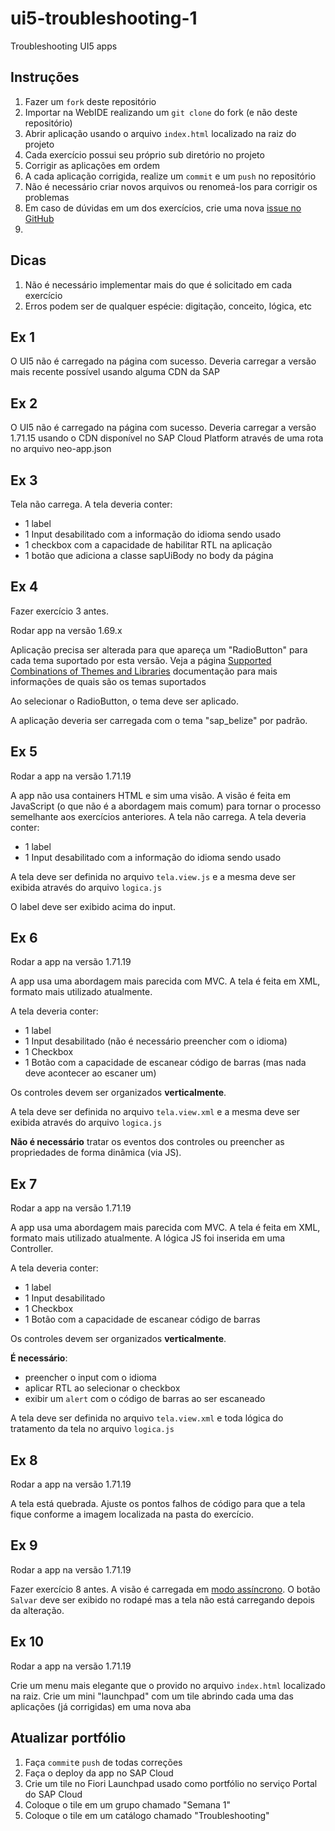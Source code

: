 # ui5-troubleshooting-1
Troubleshooting UI5 apps

## Instruções
1. Fazer um `fork` deste repositório
2. Importar na WebIDE realizando um `git clone` do fork (e não deste repositório)
3. Abrir aplicação usando o arquivo `index.html` localizado na raiz do projeto
4. Cada exercício possui seu próprio sub diretório no projeto
5. Corrigir as aplicações em ordem
6. A cada aplicação corrigida, realize um `commit` e um `push` no repositório
7. Não é necessário criar novos arquivos ou renomeá-los para corrigir os problemas
8. Em caso de dúvidas em um dos exercícios, crie uma nova [issue no GitHub](https://github.com/team-ovly/ui5-troubleshooting-1/issues)
9. 
## Dicas
1. Não é necessário implementar mais do que é solicitado em cada exercício
2. Erros podem ser de qualquer espécie: digitação, conceito, lógica, etc

## Ex 1

O UI5 não é carregado na página com sucesso. Deveria carregar a versão mais recente possível usando alguma CDN da SAP

## Ex 2

O UI5 não é carregado na página com sucesso. Deveria carregar a versão 1.71.15 usando o CDN disponível no SAP Cloud Platform através de uma rota no arquivo neo-app.json

## Ex 3

Tela não carrega. A tela deveria conter:

- 1 label
- 1 Input desabilitado com a informação do idioma sendo usado
- 1 checkbox com a capacidade de habilitar RTL na aplicação
- 1 botão que adiciona a classe sapUiBody no body da página

## Ex 4

Fazer exercício 3 antes.

Rodar app na versão 1.69.x

Aplicação precisa ser alterada para que apareça um "RadioButton" para cada tema suportado por esta versão.
Veja a página [Supported Combinations of Themes and Libraries](https://ui5.sap.com/1.69.0/#/topic/38ff8c27b022475a92b591bcf6262551) documentação para mais informações de quais são os temas suportados

Ao selecionar o RadioButton, o tema deve ser aplicado.

A aplicação deveria ser carregada com o tema "sap_belize" por padrão.


## Ex 5

Rodar a app na versão 1.71.19

A app não usa containers HTML e sim uma visão. A visão é feita em JavaScript (o que não é a abordagem mais comum) para tornar o processo semelhante aos exercícios anteriores.
A tela não carrega. A tela deveria conter:

- 1 label
- 1 Input desabilitado com a informação do idioma sendo usado

A tela deve ser definida no arquivo `tela.view.js` e a mesma deve ser exibida através do arquivo `logica.js`

O label deve ser exibido acima do input.

## Ex 6

Rodar a app na versão 1.71.19

A app usa uma abordagem mais parecida com MVC. A tela é feita em XML, formato mais utilizado atualmente.

A tela deveria conter:

- 1 label
- 1 Input desabilitado (não é necessário preencher com o idioma)
- 1 Checkbox
- 1 Botão com a capacidade de escanear código de barras (mas nada deve acontecer ao escaner um)

Os controles devem ser organizados **verticalmente**.

A tela deve ser definida no arquivo `tela.view.xml` e a mesma deve ser exibida através do arquivo `logica.js`

**Não é necessário** tratar os eventos dos controles ou preencher as propriedades de forma dinâmica (via JS).


## Ex 7

Rodar a app na versão 1.71.19

A app usa uma abordagem mais parecida com MVC. A tela é feita em XML, formato mais utilizado atualmente.
A lógica JS foi inserida em uma Controller.

A tela deveria conter:

- 1 label
- 1 Input desabilitado
- 1 Checkbox
- 1 Botão com a capacidade de escanear código de barras

Os controles devem ser organizados **verticalmente**.

**É necessário**:
- preencher o input com o idioma
- aplicar RTL ao selecionar o checkbox
- exibir um `alert` com o código de barras ao ser escaneado

A tela deve ser definida no arquivo `tela.view.xml` e toda lógica do tratamento da tela no arquivo `logica.js`


## Ex 8

Rodar a app na versão 1.71.19

A tela está quebrada. Ajuste os pontos falhos de código para que a tela fique conforme a imagem localizada na pasta do exercício.

## Ex 9

Rodar a app na versão 1.71.19

Fazer exercício 8 antes.
A visão é carregada em [modo assíncrono](https://ui5.sap.com/1.71.19/#/topic/68d0e58857a647d49470d9f92dd859bd).
O botão `Salvar` deve ser exibido no rodapé mas a tela não está carregando depois da alteração.

## Ex 10
Rodar a app na versão 1.71.19

Crie um menu mais elegante que o provido no arquivo `index.html` localizado na raiz. Crie um mini "launchpad" com um tile abrindo cada uma das aplicações (já corrigidas) em uma nova aba

## Atualizar portfólio

1. Faça `commit`e `push` de todas correções
2. Faça o deploy da app no SAP Cloud
3. Crie um tile no Fiori Launchpad usado como portfólio no serviço Portal do SAP Cloud
4. Coloque o tile em um grupo chamado "Semana 1"
5. Coloque o tile em um catálogo chamado "Troubleshooting"
